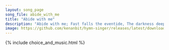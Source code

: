 ```yaml
---
layout: song_page
song_file: abide_with_me
title: "Abide with me"
description: "Abide with me; Fast falls the eventide, The darkness deepens; Lord, with me abide! When other helpers fail, and comforts flee, Help of the helpless, o... theist 4part acapella 4verse musicbyother textbyother evening death"
image: https://github.com/kenanbit/hymn-singer/releases/latest/download/abide_with_me-trad.png
---
```


{% include choice_and_music.html %}